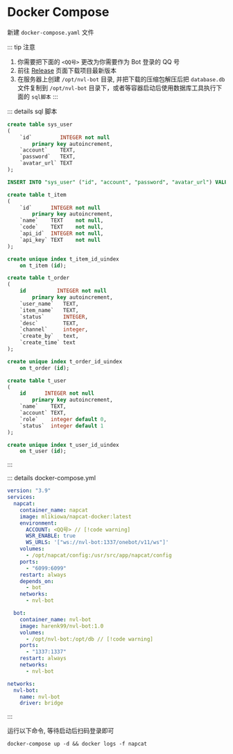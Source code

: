 # Docker Compose

新建 `docker-compose.yaml` 文件

::: tip 注意
1. 你需要把下面的 `<QQ号>` 更改为你需要作为 Bot 登录的 QQ 号
2. 前往 [Release](https://github.com/harenk1337/nvl-bot/releases/) 页面下载项目最新版本
3. 在服务器上创建 `/opt/nvl-bot` 目录, 并把下载的压缩包解压后把 `database.db` 文件复制到 `/opt/nvl-bot` 目录下，或者等容器启动后使用数据库工具执行下面的 `sql脚本`
:::

::: details sql 脚本
```sql
create table sys_user
(
    `id`         INTEGER not null
        primary key autoincrement,
    `account`    TEXT,
    `password`   TEXT,
    `avatar_url` TEXT
);

INSERT INTO "sys_user" ("id", "account", "password", "avatar_url") VALUES (1, 'admin', '$2a$10$Ogtc8qlo1p1qxVD8Rgy9jeK21.VJq8vNCwPP3clizbIUd46yLB2WK', 'https://cdn.vuetifyjs.com/images/john.jpg');

create table t_item
(
    `id`      INTEGER not null
        primary key autoincrement,
    `name`    TEXT    not null,
    `code`    TEXT    not null,
    `api_id`  INTEGER not null,
    `api_key` TEXT    not null
);

create unique index t_item_id_uindex
    on t_item (id);

create table t_order
(
    id          INTEGER not null
        primary key autoincrement,
    `user_name`   TEXT,
    `item_name`   TEXT,
    `status`      INTEGER,
    `desc`        TEXT,
    `channel`     integer,
    `create_by`   text,
    `create_time` text
);

create unique index t_order_id_uindex
    on t_order (id);

create table t_user
(
    id      INTEGER not null
        primary key autoincrement,
    `name`    TEXT,
    `account` TEXT,
    `role`    integer default 0,
    `status`  integer default 1
);

create unique index t_user_id_uindex
    on t_user (id);
```
:::


::: details docker-compose.yml

```yaml
version: "3.9"
services:
  napcat:
    container_name: napcat
    image: mlikiowa/napcat-docker:latest
    environment:
      ACCOUNT: <QQ号> // [!code warning]
      WSR_ENABLE: true
      WS_URLS: '["ws://nvl-bot:1337/onebot/v11/ws"]'
    volumes:
      - /opt/napcat/config:/usr/src/app/napcat/config
    ports:
      - "6099:6099"
    restart: always
    depends_on:
      - bot
    networks:
      - nvl-bot

  bot:
    container_name: nvl-bot
    image: harenk99/nvl-bot:1.0
    volumes:
      - /opt/nvl-bot:/opt/db // [!code warning]
    ports:
      - "1337:1337"
    restart: always
    networks:
      - nvl-bot

networks:
  nvl-bot:
    name: nvl-bot
    driver: bridge
```

:::

运行以下命令, 等待启动后扫码登录即可

```shell
docker-compose up -d && docker logs -f napcat
```
